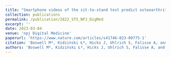```yaml
---
title: "Smartphone videos of the sit-to-stand test predict osteoarthritis and health outcomes in a nationwide study"
collection: publications
permalink: /publication/2022_STS_NPJ_DigMed
excerpt: ''
date: 2023-03-04
venue: 'npj Digital Medicine'
paperurl: 'https://www.nature.com/articles/s41746-023-00775-1'
citation: 'Boswell M*, Kidziński Ł*, Hicks J, Uhlrich S, Falisse A, and Delp S. (2023). "Smartphone videos of the sit-to-stand test predict osteoarthritis and health outcomes in a nationwide study." <i>npj Digital Medicine</i>. 6(32). *Equal contributions'
authors: 'Boswell M*, Kidziński Ł*, Hicks J, Uhlrich S, Falisse A, and Delp S'
---
```

